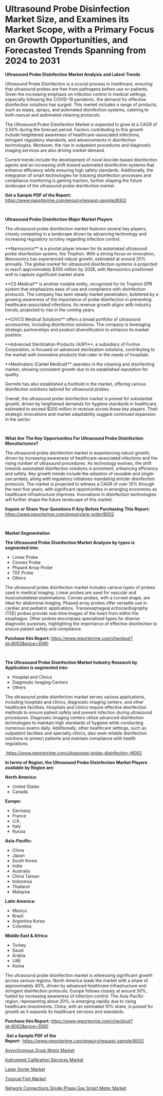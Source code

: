 <p><h1>Ultrasound Probe Disinfection Market Size, and Examines its Market Scope, with a Primary Focus on Growth Opportunities, and Forecasted Trends Spanning from 2024 to 2031</h1></p><p><strong>Ultrasound Probe Disinfection Market Analysis and Latest Trends</strong></p>
<p><p>Ultrasound Probe Disinfection is a crucial process in healthcare, ensuring that ultrasound probes are free from pathogens before use on patients. Given the increasing emphasis on infection control in medical settings, especially following the COVID-19 pandemic, the demand for effective disinfection solutions has surged. This market includes a range of products, such as wipes, sprays, and automated disinfection systems, catering to both manual and automated cleaning protocols.</p><p>The Ultrasound Probe Disinfection Market is expected to grow at a CAGR of 3.50% during the forecast period. Factors contributing to this growth include heightened awareness of healthcare-associated infections, stringent regulatory standards, and advancements in disinfection technologies. Moreover, the rise in outpatient procedures and diagnostic imaging services are also driving market demand. </p><p>Current trends include the development of novel biocide-based disinfection agents and an increasing shift toward automated disinfection systems that enhance efficiency while ensuring high safety standards. Additionally, the integration of smart technologies for tracking disinfection processes and compliance monitoring is gaining traction, further shaping the future landscape of the ultrasound probe disinfection market.</p></p>
<p><strong>Get a Sample PDF of the Report:&nbsp;</strong> <a href="https://www.reportprime.com/enquiry/request-sample/8002">https://www.reportprime.com/enquiry/request-sample/8002</a></p>
<p>&nbsp;</p>
<p><strong>Ultrasound Probe Disinfection Major Market Players</strong></p>
<p><p>The ultrasound probe disinfection market features several key players, closely competing in a landscape driven by advancing technology and increasing regulatory scrutiny regarding infection control. </p><p>**Nanosonics** is a pivotal player known for its automated ultrasound probe disinfection system, the Trophon. With a strong focus on innovation, Nanosonics has experienced robust growth, estimated at around 20% annually. The global market for ultrasound disinfection systems is projected to reach approximately $300 million by 2028, with Nanosonics positioned well to capture significant market share.</p><p>**CS Medical** is another notable entity, recognized for its Trophon EPR system that emphasizes ease of use and compliance with disinfection protocols. The company has seen steady market penetration, bolstered by a growing awareness of the importance of probe disinfection in preventing healthcare-associated infections. Its revenue growth aligns with industry trends, projected to rise in the coming years.</p><p>**CIVCO Medical Solutions** offers a broad portfolio of ultrasound accessories, including disinfection solutions. The company is leveraging strategic partnerships and product diversification to enhance its market position.</p><p>**Advanced Sterilization Products (ASP)**, a subsidiary of Fortive Corporation, is focused on advanced sterilization solutions, contributing to the market with innovative products that cater to the needs of hospitals.</p><p>**Medivators (Cantel Medical)** operates in the cleaning and disinfecting market, showing consistent growth due to its established reputation for quality. </p><p>Germite has also established a foothold in the market, offering various disinfection solutions tailored for ultrasound probes.</p><p>Overall, the ultrasound probe disinfection market is poised for substantial growth, driven by heightened demands for hygiene standards in healthcare, estimated to exceed $200 million in revenue across these key players. Their strategic innovations and market adaptability suggest continued expansion in the sector.</p></p>
<p>&nbsp;</p>
<p><strong>What Are The Key Opportunities For Ultrasound Probe Disinfection Manufacturers?</strong></p>
<p><p>The ultrasound probe disinfection market is experiencing robust growth, driven by increasing awareness of healthcare-associated infections and the rising number of ultrasound procedures. As technology evolves, the shift towards automated disinfection solutions is prominent, enhancing efficiency and safety. Key growth trends include the adoption of reusable and single-use probes, along with regulatory initiatives mandating stricter disinfection protocols. The market is projected to witness a CAGR of over 10% through the next five years, with significant opportunities in emerging economies as healthcare infrastructure improves. Innovations in disinfection technologies will further shape the future landscape of this market.</p></p>
<p><strong>Inquire or Share Your Questions If Any Before Purchasing This Report:</strong> <a href="https://www.reportprime.com/enquiry/pre-order/8002">https://www.reportprime.com/enquiry/pre-order/8002</a></p>
<p>&nbsp;</p>
<p><strong>Market Segmentation</strong></p>
<p><strong>The Ultrasound Probe Disinfection Market Analysis by types is segmented into:</strong></p>
<p><ul><li>Linear Probe</li><li>Convex Probe</li><li>Phased Array Probe</li><li>TEE Probe</li><li>Others</li></ul></p>
<p><p>The ultrasound probe disinfection market includes various types of probes used in medical imaging. Linear probes are used for vascular and musculoskeletal examinations. Convex probes, with a curved shape, are ideal for abdominal imaging. Phased array probes offer versatile use in cardiac and pediatric applications. Transesophageal echocardiography (TEE) probes provide real-time images of the heart from within the esophagus. Other probes encompass specialized types for diverse diagnostic purposes, highlighting the importance of effective disinfection to ensure patient safety and compliance.</p></p>
<p><strong>Purchase this Report:&nbsp;</strong><a href="https://www.reportprime.com/checkout?id=8002&price=3590">https://www.reportprime.com/checkout?id=8002&price=3590</a></p>
<p>&nbsp;</p>
<p><strong>The Ultrasound Probe Disinfection Market Industry Research by Application is segmented into:</strong></p>
<p><ul><li>Hospital and Clinics</li><li>Diagnostic Imaging Centers</li><li>Others</li></ul></p>
<p><p>The ultrasound probe disinfection market serves various applications, including hospitals and clinics, diagnostic imaging centers, and other healthcare facilities. Hospitals and clinics require effective disinfection methods to ensure patient safety and prevent infection during ultrasound procedures. Diagnostic imaging centers utilize advanced disinfection technologies to maintain high standards of hygiene while conducting numerous exams daily. Additionally, other healthcare settings, such as outpatient facilities and specialty clinics, also seek reliable disinfection solutions to protect patients and maintain compliance with health regulations.</p></p>
<p><a href="https://www.reportprime.com/ultrasound-probe-disinfection-r8002">&nbsp;https://www.reportprime.com/ultrasound-probe-disinfection-r8002</a></p>
<p><strong>In terms of Region, the Ultrasound Probe Disinfection Market Players available by Region are:</strong></p>
<p>
    <p> <strong> North America: </strong>
        <ul>
            <li>United States</li>
            <li>Canada</li>
        </ul>
        </p> 
    <p> <strong> Europe: </strong>
        <ul>
            <li>Germany</li>
            <li>France</li>
            <li>U.K.</li>
            <li>Italy</li>
            <li>Russia</li>
        </ul>
        </p> 
    <p> <strong> Asia-Pacific: </strong>
        <ul>
            <li>China</li>
            <li>Japan</li>
            <li>South Korea</li>
            <li>India</li>
            <li>Australia</li>
            <li>China Taiwan</li>
            <li>Indonesia</li>
            <li>Thailand</li>
            <li>Malaysia</li>
        </ul>
        </p> 
    <p> <strong> Latin America: </strong>
        <ul>
            <li>Mexico</li>
            <li>Brazil</li>
            <li>Argentina Korea</li>
            <li>Colombia</li>
        </ul>
        </p> 
    <p> <strong> Middle East & Africa: </strong>
        <ul>
            <li>Turkey</li>
            <li>Saudi</li>
            <li>Arabia</li>
            <li>UAE</li>
            <li>Korea</li>
        </ul>
    </p>
    </p>
<p><p>The ultrasound probe disinfection market is witnessing significant growth across various regions. North America leads the market with a share of approximately 40%, driven by advanced healthcare infrastructure and stringent disinfection protocols. Europe follows closely at around 30%, fueled by increasing awareness of infection control. The Asia-Pacific region, representing about 20%, is emerging rapidly due to rising healthcare investments. China, with an estimated 10% share, is poised for growth as it expands its healthcare services and standards.</p></p>
<p><strong>Purchase this Report: </strong><a href="https://www.reportprime.com/checkout?id=8002&price=3590">https://www.reportprime.com/checkout?id=8002&price=3590</a></p>
<p>&nbsp;<strong>Get a Sample PDF of the Report:&nbsp;&nbsp;</strong><a href="https://www.reportprime.com/enquiry/request-sample/8002">https://www.reportprime.com/enquiry/request-sample/8002</a></p>
<p><strong></strong></p>
<p><p><a href="https://issuu.com/reportprime-2/docs/asynchronous-drum-motor-market-size_48de0b2f6bbdff">Asynchronous Drum Motor Market</a></p><p><a href="https://www.linkedin.com/pulse/global-instrument-calibration-services-industry-research-report-vgdyc?trackingId=kUNkJKVMQZmtancCG1YRVQ%3D%3D">Instrument Calibration Services Market</a></p><p><a href="https://issuu.com/reportprime-2/docs/laser-sorter-market-size-2030.pptx_34200ab600d33f">Laser Sorter Market</a></p><p><a href="https://www.linkedin.com/pulse/what-growth-drivers-tropical-fish-market-comprehensive-study-hwdtc?trackingId=MpBHKvAiTPiNtsIpYIPjfw%3D%3D">Tropical Fish Market</a></p><p><a href="https://medium.com/@teguhbavarian07_99894/network-connections-single-phase-gas-smart-meter-market-share-size-trends-industry-analysis-764a6d79969f">Network Connections Single Phase Gas Smart Meter Market</a></p></p>